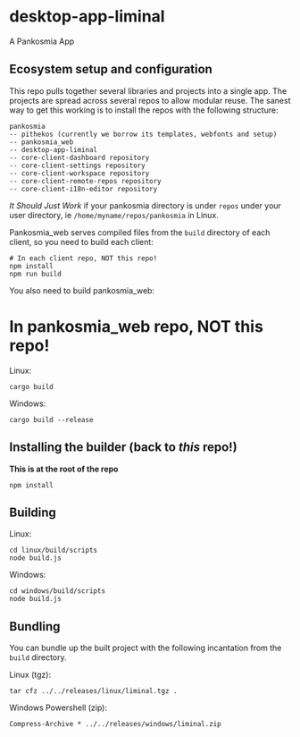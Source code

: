 # desktop-app-liminal
A Pankosmia App

## Ecosystem setup and configuration
This repo pulls together several libraries and projects into a single app. The projects are spread across several repos to allow modular reuse. The sanest way to get this working is to install the repos with the following structure:

```
pankosmia
-- pithekos (currently we borrow its templates, webfonts and setup)
-- pankosmia_web
-- desktop-app-liminal
-- core-client-dashboard repository
-- core-client-settings repository
-- core-client-workspace repository 
-- core-client-remote-repos repository
-- core-client-i18n-editor repository
```

*It Should Just Work* if your pankosmia directory is under `repos` under your user directory, ie `/home/myname/repos/pankosmia` in Linux.

Pankosmia_web serves compiled files from the `build` directory of each client, so you need to build each client:
```
# In each client repo, NOT this repo!
npm install
npm run build
```

You also need to build pankosmia_web:
# In pankosmia_web repo, NOT this repo!
Linux:
```text
cargo build
```
Windows:
```text
cargo build --release
```

## Installing the builder (back to _this_ repo!)
**This is at the root of the repo**
```text
npm install
```

## Building
Linux:
```text
cd linux/build/scripts
node build.js
```
Windows:
```text
cd windows/build/scripts
node build.js
```

## Bundling
You can bundle up the built project with the following incantation from the `build` directory.

Linux (tgz):
```text
tar cfz ../../releases/linux/liminal.tgz .
```
Windows Powershell (zip):
```text
Compress-Archive * ../../releases/windows/liminal.zip
```